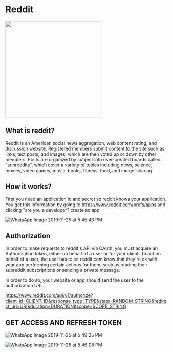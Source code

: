 # Reddit
<img src="https://user-images.githubusercontent.com/36655827/69597242-5235e000-0fd3-11ea-9efd-8a45c54c4543.png" width="300">

## What is reddit?
Reddit is an American social news aggregation, web content rating, and discussion website. Registered members submit content to the site such as links, text posts, and images, which are then voted up or down by other members. Posts are organized by subject into user-created boards called "subreddits", which cover a variety of topics including news, science, movies, video games, music, books, fitness, food, and image-sharing
## How it works?
First you need an application id and secret so reddit knows your application. You get this information by going to https://www.reddit.com/prefs/apps and clicking "are you a developer? create an app

![WhatsApp Image 2019-11-25 at 5 45 43 PM](https://user-images.githubusercontent.com/36655827/69596423-8956c200-0fd0-11ea-9799-ddec6192c6a2.jpeg)

## Authorization
In order to make requests to reddit's API via OAuth, you must acquire an Authorization token, either on behalf of a user or for your client. To act on behalf of a user, the user has to let reddit.com know that they're ok with your app performing certain actions for them, such as reading their subreddit subscriptions or sending a private message.

In order to do so, your website or app should send the user to the authorization URL:

https://www.reddit.com/api/v1/authorize?client_id=CLIENT_ID&response_type=TYPE&state=RANDOM_STRING&redirect_uri=URI&duration=DURATION&scope=SCOPE_STRING

## GET ACCESS AND REFRESH TOKEN

![WhatsApp Image 2019-11-25 at 5 49 25 PM](https://user-images.githubusercontent.com/36655827/69597190-19960680-0fd3-11ea-840a-ba3d4921014c.jpeg)


![WhatsApp Image 2019-11-25 at 5 46 08 PM](https://user-images.githubusercontent.com/36655827/69596374-5dd3d780-0fd0-11ea-94fb-5c0bed258479.jpeg)
